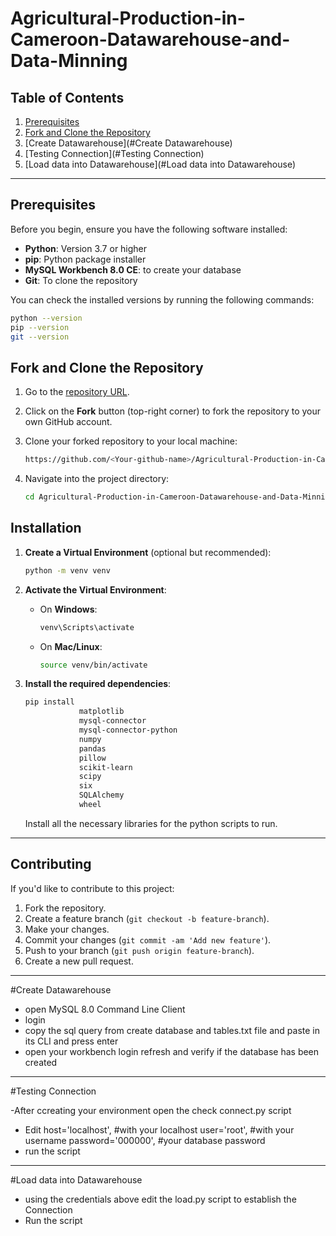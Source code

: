 # Agricultural-Production-in-Cameroon-Datawarehouse-and-Data-Minning

## Table of Contents
1. [Prerequisites](#prerequisites)
2. [Fork and Clone the Repository](#fork-and-clone-the-repository)
3. [Create Datawarehouse](#Create Datawarehouse)
4. [Testing Connection](#Testing Connection)
5. [Load data into Datawarehouse](#Load data into Datawarehouse)


---

## Prerequisites

Before you begin, ensure you have the following software installed:

- **Python**: Version 3.7 or higher
- **pip**: Python package installer
- **MySQL Workbench 8.0 CE**: to create your database
- **Git**: To clone the repository 

You can check the installed versions by running the following commands:

```bash
python --version
pip --version
git --version
```

## Fork and Clone the Repository

1. Go to the [repository URL](https://github.com/GinaBlack/Agricultural-Production-in-Cameroon-Datawarehouse-and-Data-Minning).
2. Click on the **Fork** button (top-right corner) to fork the repository to your own GitHub account.
3. Clone your forked repository to your local machine:

    ```bash
    https://github.com/<Your-github-name>/Agricultural-Production-in-Cameroon-Datawarehouse-and-Data-Minnin.git
    ```

4. Navigate into the project directory:

    ```bash
    cd Agricultural-Production-in-Cameroon-Datawarehouse-and-Data-Minning
    ```

## Installation

1. **Create a Virtual Environment** (optional but recommended):

    ```bash
    python -m venv venv
    ```

2. **Activate the Virtual Environment**:

   - On **Windows**:
    
        ```bash
        venv\Scripts\activate
        ```

   - On **Mac/Linux**:
    
        ```bash
        source venv/bin/activate
        ```

3. **Install the required dependencies**:

    ```bash
    pip install 
                matplotlib          
                mysql-connector      
                mysql-connector-python 
                numpy                  
                pandas                 
                pillow                 
                scikit-learn         
                scipy             
                six                   
                SQLAlchemy            
                wheel                 
    ```

    Install all the necessary libraries for the python scripts to run.

---

## Contributing

If you'd like to contribute to this project:

1. Fork the repository.
2. Create a feature branch (`git checkout -b feature-branch`).
3. Make your changes.
4. Commit your changes (`git commit -am 'Add new feature'`).
5. Push to your branch (`git push origin feature-branch`).
6. Create a new pull request.

---

#Create Datawarehouse

- open MySQL 8.0 Command Line Client
- login 
- copy the  sql query from create database and tables.txt file and paste in its CLI and press enter
- open your workbench login refresh and verify if the database has been created


---

#Testing Connection

-After ccreating your environment open the check connect.py script
- Edit 
        host='localhost', #with your localhost
        user='root',       #with your username
        password='000000', #your database password
- run the script 

---

#Load data into Datawarehouse

- using the credentials above edit the load.py script to establish the Connection
- Run the script

